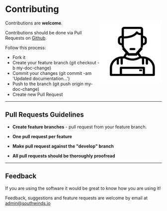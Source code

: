 # Contributing

<img src="docs/img/artisan.png" width="200" height="200" align="right">

Contributions are **welcome**.

Contributions should be done via Pull Requests on [Github](https://github.com/southwinds-io/artdocs).

Follow this process:

- Fork it
- Create your feature branch (git checkout -b my-doc-change)
- Commit your changes (git commit -am 'Updated documentation...')
- Push to the branch (git push origin my-doc-change)
- Create new Pull Request

___

## Pull Requests Guidelines

- **Create feature branches** - pull request from your feature branch.

- **One pull request per feature**

- **Make pull request against the "develop" branch**

- **All pull requests should be thoroughly proofread**

___

## Feedback

If you are using the software it would be great to know how you are using it!

Feedback, suggestions and feature requests are welcome by email at admin@southwinds.io
